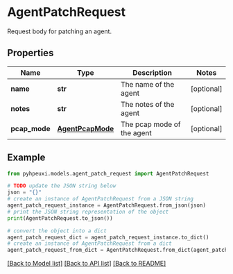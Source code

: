 # AgentPatchRequest

Request body for patching an agent.

## Properties

Name | Type | Description | Notes
------------ | ------------- | ------------- | -------------
**name** | **str** | The name of the agent | [optional] 
**notes** | **str** | The notes of the agent | [optional] 
**pcap_mode** | [**AgentPcapMode**](AgentPcapMode.md) | The pcap mode of the agent | [optional] 

## Example

```python
from pyhpeuxi.models.agent_patch_request import AgentPatchRequest

# TODO update the JSON string below
json = "{}"
# create an instance of AgentPatchRequest from a JSON string
agent_patch_request_instance = AgentPatchRequest.from_json(json)
# print the JSON string representation of the object
print(AgentPatchRequest.to_json())

# convert the object into a dict
agent_patch_request_dict = agent_patch_request_instance.to_dict()
# create an instance of AgentPatchRequest from a dict
agent_patch_request_from_dict = AgentPatchRequest.from_dict(agent_patch_request_dict)
```
[[Back to Model list]](../README.md#documentation-for-models) [[Back to API list]](../README.md#documentation-for-api-endpoints) [[Back to README]](../README.md)



